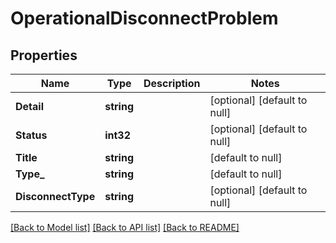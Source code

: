 # OperationalDisconnectProblem

## Properties
Name | Type | Description | Notes
------------ | ------------- | ------------- | -------------
**Detail** | **string** |  | [optional] [default to null]
**Status** | **int32** |  | [optional] [default to null]
**Title** | **string** |  | [default to null]
**Type_** | **string** |  | [default to null]
**DisconnectType** | **string** |  | [optional] [default to null]

[[Back to Model list]](../README.md#documentation-for-models) [[Back to API list]](../README.md#documentation-for-api-endpoints) [[Back to README]](../README.md)

